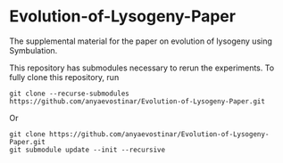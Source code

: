 # Evolution-of-Lysogeny-Paper
The supplemental material for the paper on evolution of lysogeny using Symbulation.

This repository has submodules necessary to rerun the experiments.
To fully clone this repository, run
```
git clone --recurse-submodules https://github.com/anyaevostinar/Evolution-of-Lysogeny-Paper.git
```

Or
```
git clone https://github.com/anyaevostinar/Evolution-of-Lysogeny-Paper.git
git submodule update --init --recursive
```
